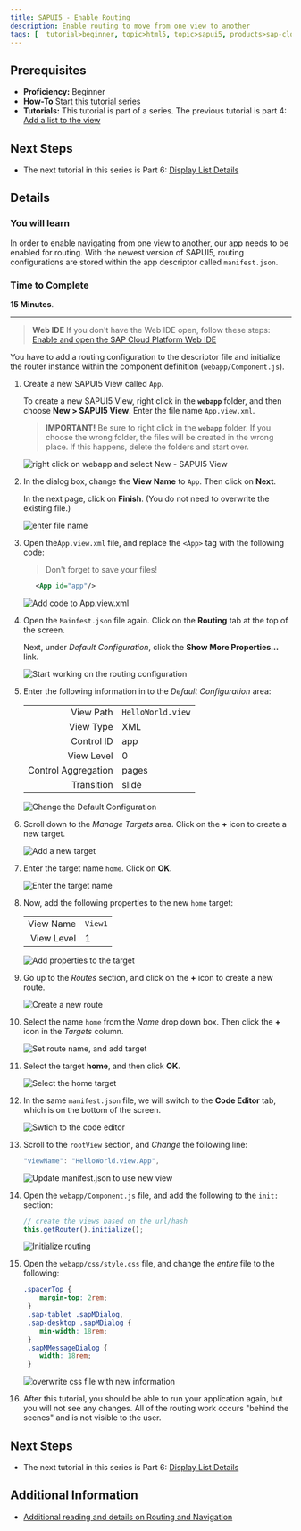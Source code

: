 ```yaml
---
title: SAPUI5 - Enable Routing
description: Enable routing to move from one view to another
tags: [  tutorial>beginner, topic>html5, topic>sapui5, products>sap-cloud-platform ]
---
```

## Prerequisites  
- **Proficiency:** Beginner
- **How-To** [Start this tutorial series](http://www.sap.com/developer/tutorials/sapui5-webide-open-webide.html)
- **Tutorials:** This tutorial is part of a series.  The previous tutorial is part 4: [Add a list to the view](http://www.sap.com/developer/tutorials/sapui5-webide-add-list.html)

## Next Steps
 - The next tutorial in this series is Part 6: [Display List Details](http://www.sap.com/developer/tutorials/sapui5-webide-display-list-details.html)

## Details
### You will learn  
In order to enable navigating from one view to another, our app needs to be enabled for routing. With the newest version of SAPUI5, routing configurations are stored within the app descriptor called `manifest.json`.

### Time to Complete
**15 Minutes**.

---
>  **Web IDE** If you don't have the Web IDE open, follow these steps: [Enable and open the SAP Cloud Platform Web IDE](http://www.sap.com/developer/tutorials/sapui5-webide-open-webide.html)


You have to add a routing configuration to the descriptor file and initialize the router instance within the component
definition (`webapp/Component.js`).

1.  Create a new SAPUI5 View called `App`.  

    To create a new SAPUI5 View, right click in the **`webapp`** folder, and then choose **New > SAPUI5 View**.  Enter the file name `App.view.xml`.

    > **IMPORTANT!** Be sure to right click in the **`webapp`** folder.  If you choose the wrong folder, the files will be created in the wrong place.  If this happens, delete the folders and start over.

    ![right click on webapp and select New - SAPUI5 View](1.png)

2.  In the dialog box, change the **View Name** to `App`.  Then click on **Next**.  

    In the next page, click on **Finish**.  (You do not need to overwrite the existing file.)

    ![enter file name](1b.png)

3.  Open the`App.view.xml` file, and replace the `<App>` tag with the following code:

    > Don't forget to save your files!

    ```xml
	   <App id="app"/>
    ```

    ![Add code to App.view.xml](2.png)


4.  Open the `Mainfest.json` file again.  Click on the **Routing** tab at the top of the screen.

    Next, under *Default Configuration*, click the **Show More Properties...** link.

    ![Start working on the routing configuration](4.png)

5.  Enter the following information in to the *Default Configuration* area:

    |       |       |
    |------:|------ |
    |View Path  |`HelloWorld.view`  |
    |View Type  |XML                |
    |Control ID |app                |
    |View Level |0                  |
    |Control Aggregation    |pages  |
    |Transition |slide              |


    ![Change the Default Configuration](5.png)

6.  Scroll down to the *Manage Targets* area.  Click on the **+** icon to create a new target.

    ![Add a new target](6a.png)

7.  Enter the target name `home`.  Click on **OK**.

    ![Enter the target name](7a.png)

8.  Now, add the following properties to the new `home` target:

    |           |       |
    |----------:|------ |
    |View Name  |`View1`|
    |View Level |1      |

    ![Add properties to the target](8.png)

9.  Go up to the *Routes* section, and click on the **+** icon to create a new route.

    ![Create a new route](9.png)

10. Select the name `home` from the *Name* drop down box.  Then click the **+** icon in the *Targets* column.

    ![Set route name, and add target](10.png)

11. Select the target **home**, and then click **OK**.

    ![Select the home target](11.png)

12. In the same `manifest.json` file, we will switch to the **Code Editor** tab, which is on the bottom of the screen.

    ![Swtich to the code editor](12.png)

13. Scroll to the `rootView` section, and *Change* the following line:

    ```javascript
    "viewName": "HelloWorld.view.App",
    ```
    
    ![Update manifest.json to use new view](13.png)


14. Open the `webapp/Component.js` file, and add the following to the `init:` section:

    ```javascript
    // create the views based on the url/hash
	this.getRouter().initialize();
	```

    ![Initialize routing](14.png)

15. Open the `webapp/css/style.css` file, and change the *entire* file to the following:

    ```css
    .spacerTop {
	 	margin-top: 2rem;
	 }
	 .sap-tablet .sapMDialog,
	 .sap-desktop .sapMDialog {
		min-width: 18rem;
	 }
	 .sapMMessageDialog {
		width: 18rem;
	 }
	```

    ![overwrite css file with new information](15.png)

16. After this tutorial, you should be able to run your application again, but you will not see any changes.  All of the routing work occurs "behind the scenes" and is not visible to the user.   



## Next Steps
- The next tutorial in this series is Part 6: [Display List Details](http://www.sap.com/developer/tutorials/sapui5-webide-display-list-details.html)

## Additional Information
- [Additional reading and details on Routing and Navigation](https://sapui5.netweaver.ondemand.com/docs/guide/3d18f20bd2294228acb6910d8e8a5fb5.html)
